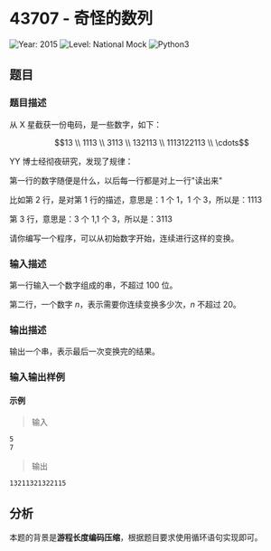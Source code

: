 # 43707 - 奇怪的数列

![Year: 2015](https://img.shields.io/badge/Year-2015-white)
![Level: National Mock](https://img.shields.io/badge/Level-National%20Mock-purple)
![Python3](https://img.shields.io/badge/Python3-AC-green)

## 题目

### 题目描述

从 X 星截获一份电码，是一些数字，如下：

```math
13 \\
1113 \\
3113 \\
132113 \\
1113122113 \\
\cdots
```

YY 博士经彻夜研究，发现了规律：

第一行的数字随便是什么，以后每一行都是对上一行"读出来"

比如第 2 行，是对第 1 行的描述，意思是：1 个 1，1 个 3，所以是：1113

第 3 行，意思是：3 个 1,1 个 3，所以是：3113

请你编写一个程序，可以从初始数字开始，连续进行这样的变换。

### 输入描述

第一行输入一个数字组成的串，不超过 100 位。

第二行，一个数字 $n$，表示需要你连续变换多少次，$n$ 不超过 20。

### 输出描述

输出一个串，表示最后一次变换完的结果。

### 输入输出样例

#### 示例

> 输入

```txt
5
7
```

> 输出

```txt
13211321322115
```

## 分析

本题的背景是**游程长度编码压缩**，根据题目要求使用循环语句实现即可。
